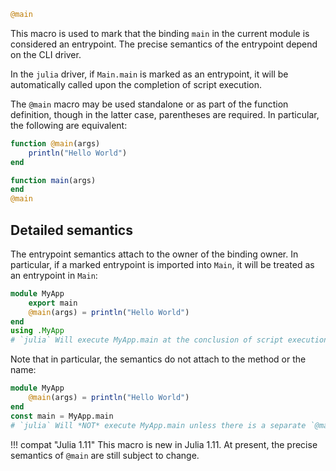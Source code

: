 ```julia
@main
```

This macro is used to mark that the binding `main` in the current module is considered an entrypoint. The precise semantics of the entrypoint depend on the CLI driver.

In the `julia` driver, if `Main.main` is marked as an entrypoint, it will be automatically called upon the completion of script execution.

The `@main` macro may be used standalone or as part of the function definition, though in the latter case, parentheses are required. In particular, the following are equivalent:

```julia
function @main(args)
    println("Hello World")
end
```

```julia
function main(args)
end
@main
```

## Detailed semantics

The entrypoint semantics attach to the owner of the binding owner. In particular, if a marked entrypoint is imported into `Main`, it will be treated as an entrypoint in `Main`:

```julia
module MyApp
    export main
    @main(args) = println("Hello World")
end
using .MyApp
# `julia` Will execute MyApp.main at the conclusion of script execution
```

Note that in particular, the semantics do not attach to the method or the name:

```julia
module MyApp
    @main(args) = println("Hello World")
end
const main = MyApp.main
# `julia` Will *NOT* execute MyApp.main unless there is a separate `@main` annotation in `Main`
```

!!! compat "Julia 1.11"
    This macro is new in Julia 1.11. At present, the precise semantics of `@main` are still subject to change.


